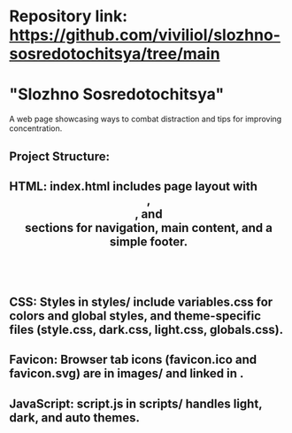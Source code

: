 # Repository link: https://github.com/viviliol/slozhno-sosredotochitsya/tree/main

# "Slozhno Sosredotochitsya"
A web page showcasing ways to combat distraction and tips for improving concentration.

## Project Structure:

## HTML: index.html includes page layout with <header>, <main>, and <footer> sections for navigation, main content, and a simple footer.
## CSS: Styles in styles/ include variables.css for colors and global styles, and theme-specific files (style.css, dark.css, light.css, globals.css).
## Favicon: Browser tab icons (favicon.ico and favicon.svg) are in images/ and linked in <head>.
## JavaScript: script.js in scripts/ handles light, dark, and auto themes.
